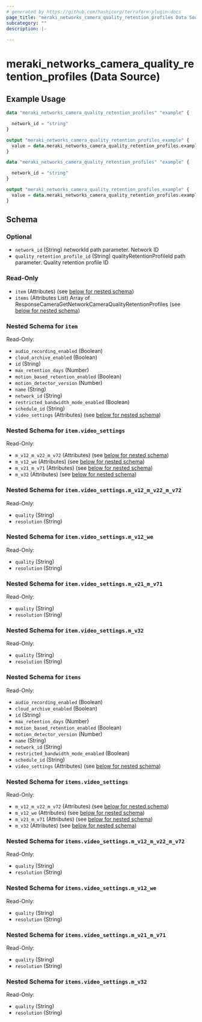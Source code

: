 ```yaml
---
# generated by https://github.com/hashicorp/terraform-plugin-docs
page_title: "meraki_networks_camera_quality_retention_profiles Data Source - terraform-provider-meraki"
subcategory: ""
description: |-
  
---
```


# meraki_networks_camera_quality_retention_profiles (Data Source)



## Example Usage

```terraform
data "meraki_networks_camera_quality_retention_profiles" "example" {

  network_id = "string"
}

output "meraki_networks_camera_quality_retention_profiles_example" {
  value = data.meraki_networks_camera_quality_retention_profiles.example.items
}

data "meraki_networks_camera_quality_retention_profiles" "example" {

  network_id = "string"
}

output "meraki_networks_camera_quality_retention_profiles_example" {
  value = data.meraki_networks_camera_quality_retention_profiles.example.item
}
```

<!-- schema generated by tfplugindocs -->
## Schema

### Optional

- `network_id` (String) networkId path parameter. Network ID
- `quality_retention_profile_id` (String) qualityRetentionProfileId path parameter. Quality retention profile ID

### Read-Only

- `item` (Attributes) (see [below for nested schema](#nestedatt--item))
- `items` (Attributes List) Array of ResponseCameraGetNetworkCameraQualityRetentionProfiles (see [below for nested schema](#nestedatt--items))

<a id="nestedatt--item"></a>
### Nested Schema for `item`

Read-Only:

- `audio_recording_enabled` (Boolean)
- `cloud_archive_enabled` (Boolean)
- `id` (String)
- `max_retention_days` (Number)
- `motion_based_retention_enabled` (Boolean)
- `motion_detector_version` (Number)
- `name` (String)
- `network_id` (String)
- `restricted_bandwidth_mode_enabled` (Boolean)
- `schedule_id` (String)
- `video_settings` (Attributes) (see [below for nested schema](#nestedatt--item--video_settings))

<a id="nestedatt--item--video_settings"></a>
### Nested Schema for `item.video_settings`

Read-Only:

- `m_v12_m_v22_m_v72` (Attributes) (see [below for nested schema](#nestedatt--item--video_settings--m_v12_m_v22_m_v72))
- `m_v12_we` (Attributes) (see [below for nested schema](#nestedatt--item--video_settings--m_v12_we))
- `m_v21_m_v71` (Attributes) (see [below for nested schema](#nestedatt--item--video_settings--m_v21_m_v71))
- `m_v32` (Attributes) (see [below for nested schema](#nestedatt--item--video_settings--m_v32))

<a id="nestedatt--item--video_settings--m_v12_m_v22_m_v72"></a>
### Nested Schema for `item.video_settings.m_v12_m_v22_m_v72`

Read-Only:

- `quality` (String)
- `resolution` (String)


<a id="nestedatt--item--video_settings--m_v12_we"></a>
### Nested Schema for `item.video_settings.m_v12_we`

Read-Only:

- `quality` (String)
- `resolution` (String)


<a id="nestedatt--item--video_settings--m_v21_m_v71"></a>
### Nested Schema for `item.video_settings.m_v21_m_v71`

Read-Only:

- `quality` (String)
- `resolution` (String)


<a id="nestedatt--item--video_settings--m_v32"></a>
### Nested Schema for `item.video_settings.m_v32`

Read-Only:

- `quality` (String)
- `resolution` (String)




<a id="nestedatt--items"></a>
### Nested Schema for `items`

Read-Only:

- `audio_recording_enabled` (Boolean)
- `cloud_archive_enabled` (Boolean)
- `id` (String)
- `max_retention_days` (Number)
- `motion_based_retention_enabled` (Boolean)
- `motion_detector_version` (Number)
- `name` (String)
- `network_id` (String)
- `restricted_bandwidth_mode_enabled` (Boolean)
- `schedule_id` (String)
- `video_settings` (Attributes) (see [below for nested schema](#nestedatt--items--video_settings))

<a id="nestedatt--items--video_settings"></a>
### Nested Schema for `items.video_settings`

Read-Only:

- `m_v12_m_v22_m_v72` (Attributes) (see [below for nested schema](#nestedatt--items--video_settings--m_v12_m_v22_m_v72))
- `m_v12_we` (Attributes) (see [below for nested schema](#nestedatt--items--video_settings--m_v12_we))
- `m_v21_m_v71` (Attributes) (see [below for nested schema](#nestedatt--items--video_settings--m_v21_m_v71))
- `m_v32` (Attributes) (see [below for nested schema](#nestedatt--items--video_settings--m_v32))

<a id="nestedatt--items--video_settings--m_v12_m_v22_m_v72"></a>
### Nested Schema for `items.video_settings.m_v12_m_v22_m_v72`

Read-Only:

- `quality` (String)
- `resolution` (String)


<a id="nestedatt--items--video_settings--m_v12_we"></a>
### Nested Schema for `items.video_settings.m_v12_we`

Read-Only:

- `quality` (String)
- `resolution` (String)


<a id="nestedatt--items--video_settings--m_v21_m_v71"></a>
### Nested Schema for `items.video_settings.m_v21_m_v71`

Read-Only:

- `quality` (String)
- `resolution` (String)


<a id="nestedatt--items--video_settings--m_v32"></a>
### Nested Schema for `items.video_settings.m_v32`

Read-Only:

- `quality` (String)
- `resolution` (String)
